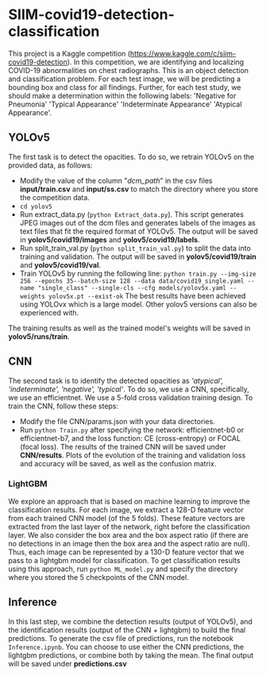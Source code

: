 # SIIM-covid19-detection-classification
This project is a Kaggle competition (https://www.kaggle.com/c/siim-covid19-detection). In this competition, we are identifying and localizing COVID-19 abnormalities on chest radiographs. This is an object detection and classification problem. For each test image, we will be predicting a bounding box and class for all findings. Further, for each test study, we should make a determination within the following labels: 'Negative for Pneumonia' 'Typical Appearance' 'Indeterminate Appearance' 'Atypical Appearance'.

## YOLOv5
The first task is to detect the opacities. To do so, we retrain YOLOv5 on the provided data, as follows:
* Modify the value of the column "_dcm_path_" in the csv files  **input/train.csv** and **input/ss.csv** to match the directory where you store the competition data.
* `cd yolov5`
* Run extract_data.py (`python Extract_data.py`). This script generates JPEG images out of the dcm files and generates labels of the images as text files that fit the required format of YOLOv5. The output will be saved in **yolov5/covid19/images** and **yolov5/covid19/labels**.
* Run split_train_val.py (`python split_train_val.py`) to split the data into training and validation. The output will be saved in **yolov5/covid19/train** and **yolov5/covid19/val**.
* Train YOLOv5 by running the following line: `python train.py --img-size 256 --epochs 35--batch-size 128 --data data/covid19_single.yaml --name "single_class" --single-cls --cfg models/yolov5x.yaml --weights yolov5x.pt --exist-ok`
The best results have been achieved using YOLOvx which is a large model. Other yolov5 versions can also be experienced with.

The training results as well as the trained model's weights will be saved in **yolov5/runs/train**.

## CNN
The second task is to identify the detected opacities as _'atypical', 'indeterminate', 'negative', 'typical'_. To do so, we use a CNN, specifically, we use an efficientnet. We use a 5-fold cross validation training design. To train the CNN, follow these steps:
* Modify the file CNN/params.json with your data directories.
* Run `python Train.py` after specifying the network: efficientnet-b0 or efficientnet-b7, and the loss function: CE (cross-entropy) or FOCAL (focal loss).
The results of the trained CNN will be saved under **CNN/results**. Plots of the evolution of the training and validation loss and accuracy will be saved, as well as the confusion matrix.

### LightGBM
We explore an approach that is based on machine learning to improve the classification results. For each image, we extract a 128-D feature vector from each trained CNN model (of the 5 folds). These feature vectors are extracted from the last layer of the network, right before the classification layer. We also consider the box area and the box aspect ratio (if there are no detections in an image then the box area and the aspect ratio are null). Thus, each image can be represented by a 130-D feature vector that we pass to a lightgbm model for classification.
To get classification results using this approach, run `python ML_model.py` and specify the directory where you stored the 5 checkpoints of the CNN model.

## Inference
In this last step, we combine the detection results (output of YOLOv5), and the identification results (output of the CNN + lightgbm) to build the final predictions. To generate the csv file of predictions, run the notebook `Inference.ipynb`. You can choose to use either the CNN predictions, the lightgbm predictions, or combine both by taking the mean. The final output will be saved under **predictions.csv**

